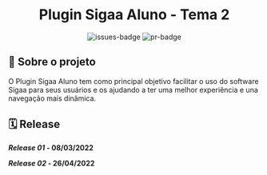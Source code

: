 <div align="center">
  <h1>Plugin Sigaa Aluno - Tema 2</h1>
</div>

<div align="center">
  <img alt="issues-badge" src="https://img.shields.io/github/issues/fga-eps-mds/Tema-02?color=success&style=for-the-badge"/>
  <img alt="pr-badge" src="https://img.shields.io/github/issues-pr/fga-eps-mds/Tema-02?color=success&style=for-the-badge"/>
</div>

## 📑 Sobre o projeto
O Plugin Sigaa Aluno tem como principal objetivo facilitar o uso do software Sigaa para seus usuários e os ajudando a ter uma melhor experiência e una navegação mais dinâmica. 

## 🗓️ Release
  <strong><i>Release 01</i> - 08/03/2022
  
  <i>Release 02</i> - 26/04/2022 </strong>

